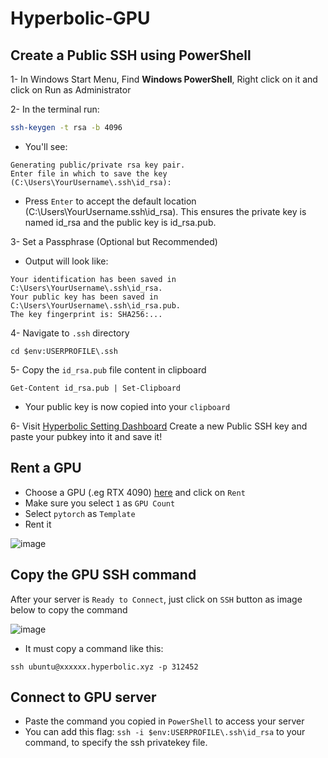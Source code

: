# Hyperbolic-GPU

## Create a Public SSH using PowerShell
1- In Windows Start Menu, Find **Windows PowerShell**, Right click on it and click on Run as Administrator

2- In the terminal run:
```bash
ssh-keygen -t rsa -b 4096
```
* You'll see:
```
Generating public/private rsa key pair.
Enter file in which to save the key (C:\Users\YourUsername\.ssh\id_rsa):
```
* Press `Enter` to accept the default location (C:\Users\YourUsername\.ssh\id_rsa). This ensures the private key is named id_rsa and the public key is id_rsa.pub.

3- Set a Passphrase (Optional but Recommended)
* Output will look like:
```
Your identification has been saved in C:\Users\YourUsername\.ssh\id_rsa.
Your public key has been saved in C:\Users\YourUsername\.ssh\id_rsa.pub.
The key fingerprint is: SHA256:...
```

4- Navigate to `.ssh` directory
```
cd $env:USERPROFILE\.ssh
```

5- Copy the `id_rsa.pub` file content in clipboard
```
Get-Content id_rsa.pub | Set-Clipboard
```
* Your public key is now copied into your `clipboard`

6- Visit [Hyperbolic Setting Dashboard](https://app.hyperbolic.xyz/settings)
Create a new Public SSH key and paste your pubkey into it and save it!

## Rent a GPU
* Choose a GPU (.eg RTX 4090) [here](https://app.hyperbolic.xyz/compute) and click on `Rent`
* Make sure you select `1` as `GPU Count`
* Select `pytorch` as `Template`
* Rent it

![image](https://github.com/user-attachments/assets/aa51051c-f6ed-4a6f-9080-d8247634bfc3)

## Copy the GPU SSH command
After your server is `Ready to Connect`, just click on `SSH` button as image below to copy the command

![image](https://github.com/user-attachments/assets/7662c39f-087c-49d1-b483-ae7a7d6c4616)

* It must copy a command like this:
```
ssh ubuntu@xxxxxx.hyperbolic.xyz -p 312452
```

## Connect to GPU server
* Paste the command you copied in `PowerShell` to access your server
* You can add this flag: `ssh -i $env:USERPROFILE\.ssh\id_rsa` to your command, to specify the ssh privatekey file.
